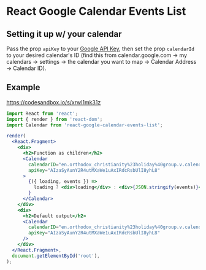 # React Google Calendar Events List

## Setting it up w/ your calendar

Pass the prop `apiKey` to your [Google API
Key](https://console.developers.google.com/project), then set the prop
`calendarId` to your desired calendar's ID (find this from calendar.google.com
-> my calendars -> settings -> the calendar you want to map -> Calendar Address
-> Calendar ID).

## Example

https://codesandbox.io/s/xrwl1mk31z

```jsx
import React from 'react';
import { render } from 'react-dom';
import Calendar from 'react-google-calendar-events-list';

render(
  <React.Fragment>
    <div>
      <h2>Function as children</h2>
      <Calendar
        calendarID="en.orthodox_christianity%23holiday%40group.v.calendar.google.com"
        apiKey="AIzaSyAunY2R4utMXaWe1uAxIRdcRsbUlI8yhL8"
      >
        {({ loading, events }) =>
          loading ? <div>loading</div> : <div>{JSON.stringify(events)}</div>
        }
      </Calendar>
    </div>
    <div>
      <h2>Default output</h2>
      <Calendar
        calendarID="en.orthodox_christianity%23holiday%40group.v.calendar.google.com"
        apiKey="AIzaSyAunY2R4utMXaWe1uAxIRdcRsbUlI8yhL8"
      />
    </div>
  </React.Fragment>,
  document.getElementById('root'),
);
```
